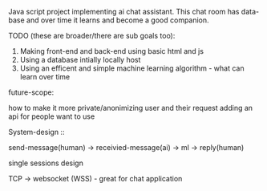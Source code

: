 Java script project implementing ai chat assistant.
This chat room has data-base and over time it learns and become a good companion.

TODO (these are broader/there are sub goals too):
1. Making front-end and back-end using basic html and js
2. Using a database intially locally host 
3. Using an efficent and simple machine learning algorithm - what can learn over time

future-scope:

how to make it more private/anonimizing user and their request
adding an api for people want to use 


System-design ::

send-message(human) -> receivied-message(ai) -> ml -> reply(human)

single sessions design 

TCP -> websocket (WSS) - great for chat application 
